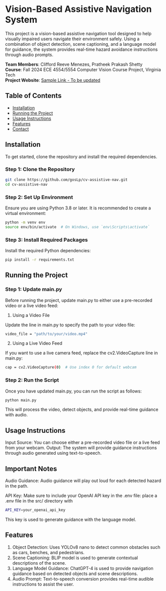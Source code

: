 # Vision-Based Assistive Navigation System

This project is a vision-based assistive navigation tool designed to help visually impaired users navigate their environment safely. Using a combination of object detection, scene captioning, and a language model for guidance, the system provides real-time hazard avoidance instructions through audio prompts.

**Team Members**: Clifford Reeve Menezes, Pratheek Prakash Shetty  
**Course**: Fall 2024 ECE 4554/5554 Computer Vision Course Project, Virginia Tech  
**Project Website**: [Sample Link - To be updated](https://goslp.github.io/cv-assistive-nav/)

## Table of Contents
- [Installation](#installation)
- [Running the Project](#running-the-project)
- [Usage Instructions](#usage-instructions)
- [Features](#features)
- [Contact](#contact)

## Installation

To get started, clone the repository and install the required dependencies.

### Step 1: Clone the Repository

```bash
git clone https://github.com/gosLp/cv-assistive-nav.git
cd cv-assistive-nav
```

### Step 2: Set Up Environment
Ensure you are using Python 3.8 or later. It is recommended to create a virtual environment:

```bash
python -m venv env
source env/bin/activate  # On Windows, use `env\Scripts\activate`
```

### Step 3: Install Required Packages
Install the required Python dependencies:


```bash
pip install -r requirements.txt
```
## Running the Project
### Step 1: Update main.py
Before running the project, update main.py to either use a pre-recorded video or a live video feed:

1. Using a Video File


Update the line in main.py to specify the path to your video file:

```bash
video_file = "path/to/your/video.mp4"
```

2. Using a Live Video Feed

If you want to use a live camera feed, replace the cv2.VideoCapture line in main.py:


```bash
cap = cv2.VideoCapture(0)  # Use index 0 for default webcam
```

### Step 2: Run the Script
Once you have updated main.py, you can run the script as follows:

```bash
python main.py
```
This will process the video, detect objects, and provide real-time guidance with audio.


## Usage Instructions
Input Source: You can choose either a pre-recorded video file or a live feed from your webcam.
Output: The system will provide guidance instructions through audio generated using text-to-speech.

## Important Notes
Audio Guidance: Audio guidance will play out loud for each detected hazard in the path.

API Key: Make sure to include your OpenAI API key in the .env file: place a .env file in the src/ directory with

```bash
API_KEY=your_openai_api_key
```

This key is used to generate guidance with the language model.

## Features
1. Object Detection: Uses YOLOv8 nano to detect common obstacles such as cars, benches, and pedestrians.
2. Scene Captioning: BLIP model is used to generate contextual descriptions of the scene.
3. Language Model Guidance: ChatGPT-4 is used to provide navigation guidance based on detected objects and scene descriptions.
4. Audio Prompt: Text-to-speech conversion provides real-time audible instructions to assist the user.